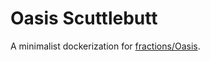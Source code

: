 # Oasis Scuttlebutt

A minimalist dockerization for [fractions/Oasis](https://github.com/fraction/oasis).